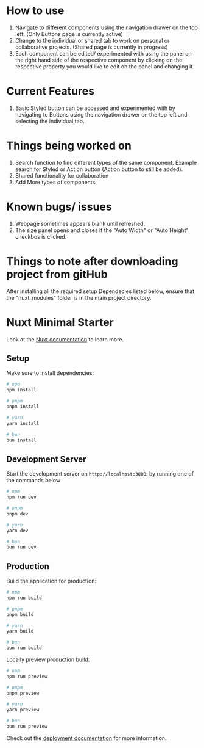 # How to use
1) Navigate to different components using the navigation drawer on the top left. (Only Buttons page is currently active)
2) Change to the individual or shared tab to work on personal or collaborative projects. (Shared page is currently in progress)
3) Each component can be edited/ experimented with using the panel on the right hand side of the respective component by clicking on the respective property you would like to edit on the panel and changing it. 

# Current Features
1) Basic Styled button can be accessed and experimented with by navigating to Buttons using the navigation drawer on the top left and selecting the individual tab.

# Things being worked on
1) Search function to find different types of the same component. Example search for Styled or Action button (Action button to still be added).
2) Shared functionality for collaboration
3) Add More types of components

# Known bugs/ issues
1) Webpage sometimes appears blank until refreshed.
2) The size panel opens and closes if the "Auto Width" or "Auto Height" checkbos is clicked.

# Things to note after downloading project from gitHub
After installing all the required setup Dependecies listed below, ensure that the "nuxt_modules" folder is in the main project directory.
 
# Nuxt Minimal Starter

Look at the [Nuxt documentation](https://nuxt.com/docs/getting-started/introduction) to learn more.

## Setup

Make sure to install dependencies:

```bash
# npm
npm install

# pnpm
pnpm install

# yarn
yarn install

# bun
bun install
```

## Development Server

Start the development server on `http://localhost:3000`: by running one of the commands below

```bash
# npm
npm run dev

# pnpm
pnpm dev

# yarn
yarn dev

# bun
bun run dev
```

## Production

Build the application for production:

```bash
# npm
npm run build

# pnpm
pnpm build

# yarn
yarn build

# bun
bun run build
```

Locally preview production build:

```bash
# npm
npm run preview

# pnpm
pnpm preview

# yarn
yarn preview

# bun
bun run preview
```

Check out the [deployment documentation](https://nuxt.com/docs/getting-started/deployment) for more information.

